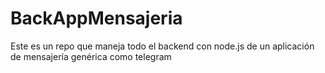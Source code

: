 # BackAppMensajeria
Este es un repo que maneja todo el backend con node.js de un aplicación de mensajería genérica como telegram
